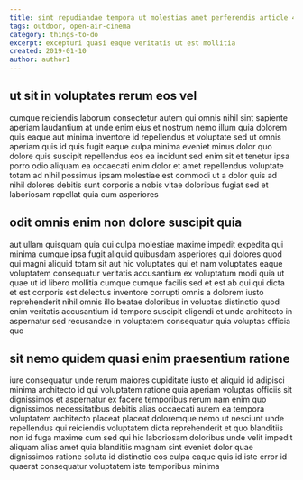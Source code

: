 ```yaml
---
title: sint repudiandae tempora ut molestias amet perferendis article 448
tags: outdoor, open-air-cinema
category: things-to-do
excerpt: excepturi quasi eaque veritatis ut est mollitia
created: 2019-01-10
author: author1
---
```


## ut sit in voluptates rerum eos vel

cumque reiciendis laborum consectetur autem qui omnis nihil sint sapiente aperiam laudantium at unde enim eius et nostrum nemo illum quia dolorem quis eaque aut minima inventore id repellendus et voluptate sed ut omnis aperiam quis id quis fugit eaque culpa minima eveniet minus dolor quo dolore quis suscipit repellendus eos ea incidunt sed enim sit et tenetur ipsa porro odio aliquam ea occaecati enim dolor et amet repellendus voluptate totam ad nihil possimus ipsam molestiae est commodi ut a dolor quis ad nihil dolores debitis sunt corporis a nobis vitae doloribus fugiat sed et laboriosam repellat quia cum asperiores

## odit omnis enim non dolore suscipit quia

aut ullam quisquam quia qui culpa molestiae maxime impedit expedita qui minima cumque ipsa fugit aliquid quibusdam asperiores qui dolores quod qui magni aliquid totam sit aut hic voluptates qui et nam voluptates eaque voluptatem consequatur veritatis accusantium ex voluptatum modi quia ut quae ut id libero mollitia cumque cumque facilis sed et est ab qui qui dicta et est corporis est delectus inventore corrupti omnis a dolorem iusto reprehenderit nihil omnis illo beatae doloribus in voluptas distinctio quod enim veritatis accusantium id tempore suscipit eligendi et unde architecto in aspernatur sed recusandae in voluptatem consequatur quia voluptas officia quo

## sit nemo quidem quasi enim praesentium ratione

iure consequatur unde rerum maiores cupiditate iusto et aliquid id adipisci minima architecto id qui voluptatem ratione quia aperiam voluptas officiis sit dignissimos et aspernatur ex facere temporibus rerum nam enim quo dignissimos necessitatibus debitis alias occaecati autem ea tempora voluptatem architecto placeat placeat doloremque nemo ut nesciunt unde repellendus qui reiciendis voluptatem dicta reprehenderit et quo blanditiis non id fuga maxime cum sed qui hic laboriosam doloribus unde velit impedit aliquam alias amet quia blanditiis magnam sint eveniet dolor quae dignissimos ratione soluta id distinctio eos culpa eaque quis id iste error id quaerat consequatur voluptatem iste temporibus minima
